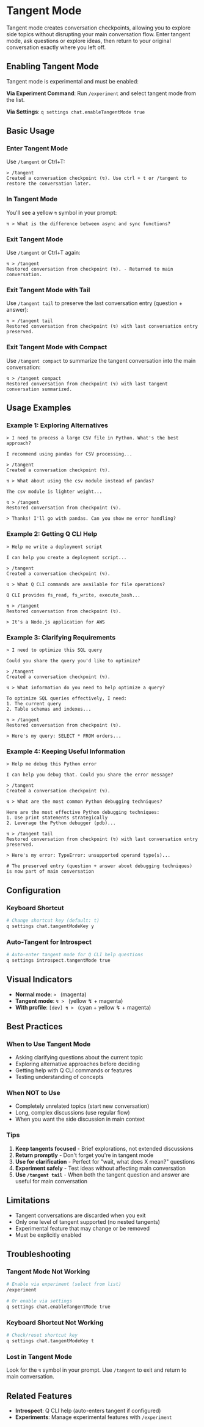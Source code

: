 # Tangent Mode

Tangent mode creates conversation checkpoints, allowing you to explore side topics without disrupting your main conversation flow. Enter tangent mode, ask questions or explore ideas, then return to your original conversation exactly where you left off.

## Enabling Tangent Mode

Tangent mode is experimental and must be enabled:

**Via Experiment Command**: Run `/experiment` and select tangent mode from the list.

**Via Settings**: `q settings chat.enableTangentMode true`

## Basic Usage

### Enter Tangent Mode
Use `/tangent` or Ctrl+T:
```
> /tangent
Created a conversation checkpoint (↯). Use ctrl + t or /tangent to restore the conversation later.
```

### In Tangent Mode
You'll see a yellow `↯` symbol in your prompt:
```
↯ > What is the difference between async and sync functions?
```

### Exit Tangent Mode
Use `/tangent` or Ctrl+T again:
```
↯ > /tangent
Restored conversation from checkpoint (↯). - Returned to main conversation.
```

### Exit Tangent Mode with Tail
Use `/tangent tail` to preserve the last conversation entry (question + answer):
```
↯ > /tangent tail
Restored conversation from checkpoint (↯) with last conversation entry preserved.
```

### Exit Tangent Mode with Compact
Use `/tangent compact` to summarize the tangent conversation into the main conversation:
```
↯ > /tangent compact
Restored conversation from checkpoint (↯) with last tangent conversation summarized.
```

## Usage Examples

### Example 1: Exploring Alternatives
```
> I need to process a large CSV file in Python. What's the best approach?

I recommend using pandas for CSV processing...

> /tangent
Created a conversation checkpoint (↯).

↯ > What about using the csv module instead of pandas?

The csv module is lighter weight...

↯ > /tangent
Restored conversation from checkpoint (↯).

> Thanks! I'll go with pandas. Can you show me error handling?
```

### Example 2: Getting Q CLI Help
```
> Help me write a deployment script

I can help you create a deployment script...

> /tangent
Created a conversation checkpoint (↯).

↯ > What Q CLI commands are available for file operations?

Q CLI provides fs_read, fs_write, execute_bash...

↯ > /tangent
Restored conversation from checkpoint (↯).

> It's a Node.js application for AWS
```

### Example 3: Clarifying Requirements
```
> I need to optimize this SQL query

Could you share the query you'd like to optimize?

> /tangent
Created a conversation checkpoint (↯).

↯ > What information do you need to help optimize a query?

To optimize SQL queries effectively, I need:
1. The current query
2. Table schemas and indexes...

↯ > /tangent
Restored conversation from checkpoint (↯).

> Here's my query: SELECT * FROM orders...
```

### Example 4: Keeping Useful Information
```
> Help me debug this Python error

I can help you debug that. Could you share the error message?

> /tangent
Created a conversation checkpoint (↯).

↯ > What are the most common Python debugging techniques?

Here are the most effective Python debugging techniques:
1. Use print statements strategically
2. Leverage the Python debugger (pdb)...

↯ > /tangent tail
Restored conversation from checkpoint (↯) with last conversation entry preserved.

> Here's my error: TypeError: unsupported operand type(s)...

# The preserved entry (question + answer about debugging techniques) is now part of main conversation
```

## Configuration

### Keyboard Shortcut
```bash
# Change shortcut key (default: t)
q settings chat.tangentModeKey y
```

### Auto-Tangent for Introspect
```bash
# Auto-enter tangent mode for Q CLI help questions
q settings introspect.tangentMode true
```

## Visual Indicators

- **Normal mode**: `> ` (magenta)
- **Tangent mode**: `↯ > ` (yellow ↯ + magenta)
- **With profile**: `[dev] ↯ > ` (cyan + yellow ↯ + magenta)

## Best Practices

### When to Use Tangent Mode
- Asking clarifying questions about the current topic
- Exploring alternative approaches before deciding
- Getting help with Q CLI commands or features
- Testing understanding of concepts

### When NOT to Use
- Completely unrelated topics (start new conversation)
- Long, complex discussions (use regular flow)
- When you want the side discussion in main context

### Tips
1. **Keep tangents focused** - Brief explorations, not extended discussions
2. **Return promptly** - Don't forget you're in tangent mode
3. **Use for clarification** - Perfect for "wait, what does X mean?" questions
4. **Experiment safely** - Test ideas without affecting main conversation
5. **Use `/tangent tail`** - When both the tangent question and answer are useful for main conversation

## Limitations

- Tangent conversations are discarded when you exit
- Only one level of tangent supported (no nested tangents)
- Experimental feature that may change or be removed
- Must be explicitly enabled

## Troubleshooting

### Tangent Mode Not Working
```bash
# Enable via experiment (select from list)
/experiment

# Or enable via settings
q settings chat.enableTangentMode true
```

### Keyboard Shortcut Not Working
```bash
# Check/reset shortcut key
q settings chat.tangentModeKey t
```

### Lost in Tangent Mode
Look for the `↯` symbol in your prompt. Use `/tangent` to exit and return to main conversation.

## Related Features

- **Introspect**: Q CLI help (auto-enters tangent if configured)
- **Experiments**: Manage experimental features with `/experiment`
